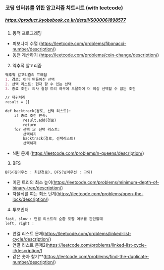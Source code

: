 ### 코딩 인터뷰를 위한 알고리즘 치트시트 (with leetcode)
##### https://product.kyobobook.co.kr/detail/S000061898577

1. 동적 프로그래밍
- 피보나치 수열 (https://leetcode.com/problems/fibonacci-number/description/)
- 동전 계산하기 (https://leetcode.com/problems/coin-change/description/)

2. 역추적 알고리즘
```markdown
역추적 알고리즘의 프레임
1. 경로: 이미 만들어진 선택
2. 선택 리스트: 현재 할 수 있는 선택
3. 종료 조건: 의사 결정 트리 하부에 도달하여 더 이상 선택할 수 없는 조건
```
```markdown
// 재귀처리
result = []

def backtrack(경로, 선택 리스트):
    if 종료 조건 만족:
        result.add(경로)
        return
    for 선택 in 선택 리스트:
        선택하기
        backtrack(경로, 선택리스트)
        선택해제
```
- N퀸 문제 (https://leetcode.com/problems/n-queens/description/)

3. BFS
```markdown
BFS(깊이우선 : 최단경로), DFS(넓이우선 : 그외)
```
- 이진 트리의 최소 높이(https://leetcode.com/problems/minimum-depth-of-binary-tree/description/)
- 자물쇠를 여는 최소 단계(https://leetcode.com/problems/open-the-lock/description/)

4. 투포인터
```markdown
fast, slow : 연결 리스트의 순환 포함 여부를 판단할때
left, right : 
```
- 연결 리스트 문제(https://leetcode.com/problems/linked-list-cycle/description/)
- 연결 리스트 문제2(https://leetcode.com/problems/linked-list-cycle-ii/description/)
- 같은 숫자 찾기**(https://leetcode.com/problems/find-the-duplicate-number/description/)